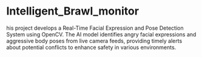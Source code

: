 # Intelligent_Brawl_monitor
his project develops a Real-Time Facial Expression and Pose Detection System using OpenCV. The AI model identifies angry facial expressions and aggressive body poses from live camera feeds, providing timely alerts about potential conflicts to enhance safety in various environments.
